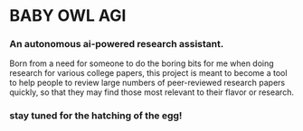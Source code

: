 # BABY OWL AGI
### An autonomous ai-powered research assistant.

Born from a need for someone to do the boring bits for me when doing 
research for various college papers, this project is meant to become a tool  
to help people to review large numbers of peer-reviewed research papers quickly, 
so that they may find those most relevant to their flavor or research. 

### stay tuned for the hatching of the egg!